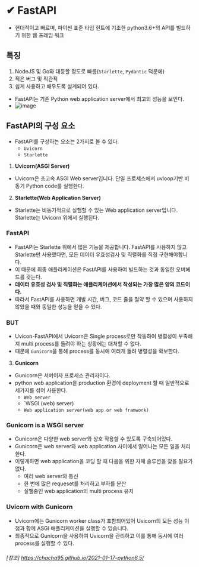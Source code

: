 # ✔ FastAPI

- 현대적이고 빠르며, 파이썬 표준 타입 힌트에 기초한 python3.6+의 API를 빌드하기 위한 웹 프레임 워크

## 특징
1. NodeJS 및 Go와 대등할 정도로 빠름(`Starlette`, `Pydantic` 덕분에)
2. 적은 버그 및 직관적
3. 쉽게 사용하고 배우도록 설계되어 있다. 

- FastAPI는 기존 Python web application server에서 최고의 성능을 보인다.
- ![image](https://user-images.githubusercontent.com/77317312/120888594-1a7e0e80-c634-11eb-8ca1-d94ee99daa37.png)

## FastAPI의 구성 요소
- FastAPI를 구성하는 요소는 2가지로 볼 수 있다.
  - `Uvicorn`
  - `Starlette`

1. **Uvicorn(ASGI Server)**
  - Uvicorn은 초고속 ASGI Web server입니다. 단일 프로세스에서 uvloop기반 비동기 Python code를 실행한다.

2. **Starlette(Web Application Server)**
  - Starlette는 비동기적으로 실핼할 수 있는 Web application server입니다. Starlette는 Uvicorn 위에서 실행된다.
 
### FastAPI
- FastAPI는 Starlette 위에서 많은 기능을 제공합니다. FastAPI를 사용하지 않고 Starlette만 사용했다면, 모든 데이터 유효성검사 및 직렬화를 직접 구현해야합니다.
- 이 때문에 최종 애플리케이션은 FastAPI를 사용하여 빌드하는 것과 동일한 오버헤드를 갖는다.
- **데이터 유효성 검사 및 직렬화는 애플리케이션에서 작성되는 가장 많은 양의 코드이다.**
- 따라서 FastAPI를 사용하면 개발 시간, 버그, 코드 줄을 절약 할 수 있으며 사용하지 않았을 때와 동일한 성능을 얻을 수 있다.

### BUT
- Uvicon-FastAPI에서 Uvicorn은 Single process로만 작동하여 병렬성이 부족해져 multi process를 돌려야 하는 상황에는 대처할 수 없다.
- 때문에 `Gunicorn`을 통해 process를 동시에 여러개 돌려 병렬성을 확보한다.

3. **Gunicorn**
  - Gunicorn은 서버이자 프로세스 관리자이다.
  - python web application을 production 환경에 deployment 할 때 일반적으로 세가지를 섞어 사용한다.
    - `Web server`
    - `WSGI (web) server)
    - `Web application server(web app or web framwork)`

### Gunicorn is a WSGI server
- Gunicorn은 다양한 web server와 상호 작용할 수 있도록 구축되어있다.
- Gunicorn은 web server와 web application 사이에서 일어나는 모든 일을 처리한다.
- 이렇게하면 web application을 코딩 할 때 다음을 위한 자체 솔루션을 찾을 필요가 없다.
  - 여러 web server와 통신
  - 한 번에 많은 requeset를 처리하고 부하를 분산
  - 실핼중인 web application의 multi process 유지

### Uvicorn with Gunicorn
- Uvicorn에는 Gunicorn worker class가 포함되어있어 Uvicorn의 모든 성능 이점과 함께 ASGI 애플리케이션을 실행할 수 있습니다.
- 최종적으로 Gunicorn을 사용하여 Uvicorn을 관리하고 이를 통해 동시에 여러 process를 실행할 수 있다.



###### [참조] https://chacha95.github.io/2021-01-17-python6.5/
